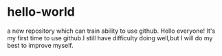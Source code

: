 # hello-world
a new repository which can train ability to use github.
Hello everyone! It's my first time to use github.I still have difficulty doing well,but I will do my best to improve myself.
